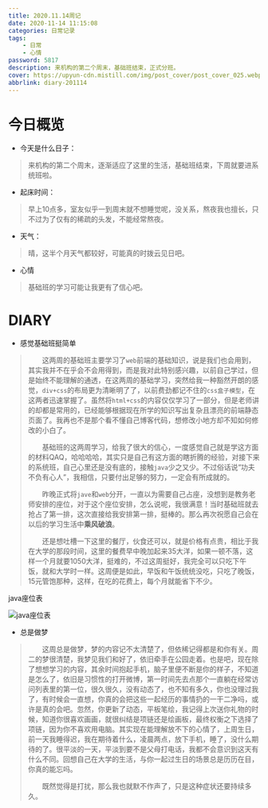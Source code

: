 ```yaml
---
title: 2020.11.14周记
date: 2020-11-14 11:15:08
categories: 日常记录
tags:
	- 日常
	- 心情
password: 5817
description: 来机构的第二个周末，基础班结束，正式分班。
cover: https://upyun-cdn.mistill.com/img/post_cover/post_cover_025.webp
abbrlink: diary-201114
---
```


# 今日概览

- 今天是什么日子：

> 来机构的第二个周末，逐渐适应了这里的生活，基础班结束，下周就要进系统班啦。

- 起床时间：

> 早上10点多，室友似乎一到周末就不想睡觉呢，没关系，熬夜我也擅长，只不过为了仅有的稀疏的头发，不能经常熬夜。

- 天气：

> 晴，这半个月天气都较好，可能真的时拨云见日吧。

- 心情

> 基础班的学习可能让我更有了信心吧。

# DIARY

- 感觉基础班挺简单

> &emsp;&emsp;这两周的基础班主要学习了`web`前端的基础知识，说是我们也会用到，其实我并不在乎会不会用得到，而是我对此特别感兴趣，以前自己学过，但是始终不能理解的通透，在这两周的基础学习，突然给我一种豁然开朗的感觉，`div+css`的布局更为清晰明了了，以前费劲都记不住的`css盒子模型`，在这两者迅速掌握了。虽然将`html+css`的内容仅仅学习了一部分，但是老师讲的却都是常用的，已经能够根据现在所学的知识写出复杂且漂亮的前端静态页面了。我再也不是那个看不懂自己博客代码，想修改小地方却不知如何修改的小白了。
>
> &emsp;&emsp;基础班的这两周学习，给我了很大的信心，一度感觉自己就是学这方面的材料QAQ，哈哈哈哈，其实只是自己有这方面的瞎折腾的经验，对接下来的系统班，自己心里还是没有底的，接触`java`少之又少。不过俗话说“功夫不负有心人”，我相信，只要付出足够的努力，一定会有所成就的。
>
> &emsp;&emsp;昨晚正式将`jave`和`web`分开，一直以为需要自己占座，没想到是教务老师安排的座位，对于这个座位安排，怎么说呢，我很满意！当时基础班就去抢占了第一排，这次直接给我安排第一排，挺棒的。那么再次祝愿自己会在以后的学习生活中**乘风破浪**。
>
> &emsp;&emsp;还是想吐槽一下这里的餐厅，伙食还可以，就是价格有点贵，相比于我在大学的那段时间，这里的餐费早中晚加起来35大洋，如果一顿不落，这样一个月就要1050大洋，挺难的，不过这周挺好，我完全可以只吃下午饭，就和大学时一样。这周便是如此，早饭和午饭统统没吃，只吃了晚饭，15元管饱那种，这样，在吃的花费上，每个月就能省下不少。

java座位表

![java座位表](https://upyun-cdn.mistill.com/img/post_img/post_img_013.png)



- 总是做梦

> &emsp;&emsp;这周总是做梦，梦的内容记不太清楚了，但依稀记得都是和你有关。周二的梦很清楚，我梦见我们和好了，依旧牵手在公园走着。也是吧，现在除了想想学习的内容，其余时间抱起手机，脑子里便不断是你的样子，不知道是怎么了，依旧是习惯性的打开微博，第一时间先去点那个一直躺在经常访问列表里的第一位，很久很久，没有动态了，也不知有多久，你也没理过我了，有时候会一直想，你真的会把这些一起经历的事情扔的一干二净吗，或许是真的会吧。忽然，你更新了动态，平板笔绘，我记得上次送你礼物的时候，知道你很喜欢画画，就很纠结是项链还是绘画板，最终权衡之下选择了项链，因为你不喜欢用电脑。其实现在能理解放不下的心情了，上周生日，前一天我睡得迟，我在期待着什么，凌晨两点，放下手机，睡了，没什么期待的了。很平淡的一天，平淡到要不是父母打电话，我都不会意识到这天有什么不同。回想自己在大学的生活，与你一起过生日的场景总是历历在目，你真的能忘吗。
>
> &emsp;&emsp;既然觉得是打扰，那么我也就默不作声了，只是这种症状还要持续多久。
